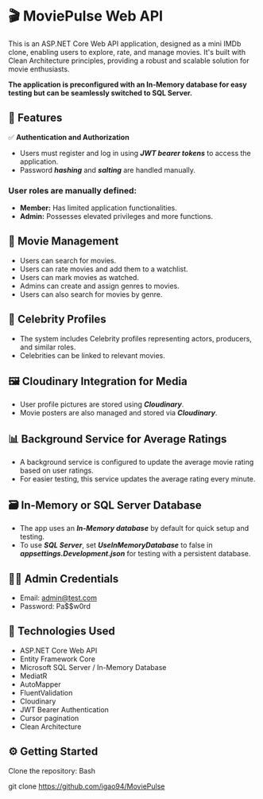 # 🎬 MoviePulse Web API
This is an ASP.NET Core Web API application, designed as a mini IMDb clone, enabling users to explore, rate, and manage movies. 
It's built with Clean Architecture principles, providing a robust and scalable solution for movie enthusiasts.

**The application is preconfigured with an In-Memory database for easy testing but can be seamlessly switched to SQL Server.**

## 📌 Features

✅ **Authentication and Authorization**

- Users must register and log in using ***JWT bearer tokens*** to access the application.
- Password ***hashing*** and ***salting*** are handled manually.
### User roles are manually defined:
- **Member:** Has limited application functionalities.
- **Admin:** Possesses elevated privileges and more functions.

## 🍿 Movie Management

- Users can search for movies.
- Users can rate movies and add them to a watchlist.
- Users can mark movies as watched.
- Admins can create and assign genres to movies.
- Users can also search for movies by genre.

## 🌟 Celebrity Profiles

- The system includes Celebrity profiles representing actors, producers, and similar roles.
- Celebrities can be linked to relevant movies.

## 🖼️ Cloudinary Integration for Media

- User profile pictures are stored using ***Cloudinary***.
- Movie posters are also managed and stored via ***Cloudinary***.

## 📊 Background Service for Average Ratings

- A background service is configured to update the average movie rating based on user ratings.
- For easier testing, this service updates the average rating every minute.

## 🗃️ In-Memory or SQL Server Database

- The app uses an ***In-Memory database*** by default for quick setup and testing.
- To use ***SQL Server***, set ***UseInMemoryDatabase*** to false in ***appsettings.Development.json*** for testing with a persistent database.

## 🧑‍💻 Admin Credentials
- Email: admin@test.com
- Password: Pa$$w0rd

## 🚀 Technologies Used
- ASP.NET Core Web API
- Entity Framework Core
- Microsoft SQL Server / In-Memory Database
- MediatR
- AutoMapper
- FluentValidation
- Cloudinary
- JWT Bearer Authentication
- Cursor pagination
- Clean Architecture

## ⚙️ Getting Started

Clone the repository:
Bash

git clone https://github.com/igao94/MoviePulse
